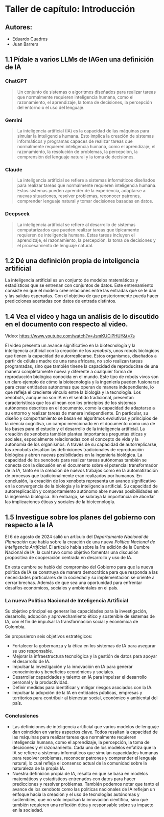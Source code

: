 
# Taller de capítulo: Introducción
## Autores:
- Eduardo Cuadros
- Juan Barrera

## 1.1 Pídale a varios LLMs de IAGen una definición de IA

### ChatGPT

> Un conjunto de sistemas o algoritmos diseñados para realizar tareas que normalmente requieren inteligencia humana, como el razonamiento, el aprendizaje, la toma de decisiones, la percepción del entorno o el uso del lenguaje.

### Gemini

> La inteligencia artificial (IA) es la capacidad de las máquinas para simular la inteligencia humana. Esto implica la creación de sistemas informáticos y programas capaces de realizar tareas que normalmente requieren inteligencia humana, como el aprendizaje, el razonamiento, la resolución de problemas, la percepción, la comprensión del lenguaje natural y la toma de decisiones.

### Claude

> La inteligencia artificial se refiere a sistemas informáticos diseñados para realizar tareas que normalmente requieren inteligencia humana. Estos sistemas pueden aprender de la experiencia, adaptarse a nuevas situaciones, resolver problemas, reconocer patrones, comprender lenguaje natural y tomar decisiones basadas en datos.

### Deepseek

> La inteligencia artificial se refiere al desarrollo de sistemas computarizados que pueden realizar tareas que típicamente requieren de inteligencia humana. Estas tareas incluyen el aprendizaje, el razonamiento, la percepción, la toma de decisiones y el procesamiento de lenguaje natural.

## 1.2 Dé una definición propia de inteligencia artificial

La inteligencia artificial es un conjunto de modelos matemáticos y estadísticos que se entrenan con conjuntos de datos. Este entrenamiento consiste en que el modelo cree relaciones entre las entradas que se le dan y las salidas esperadas. Con el objetivo de que posteriormente pueda hacer predicciones acertadas con datos de entrada distintos. 

## 1.4 Vea el video y haga un análisis de lo discutido en el documento con respecto al video.

Video: https://www.youtube.com/watch?v=JsmKUCiPHUY&t=7s

El video presenta un avance significativo en la biotecnología y la inteligencia artificial con la creación de los _xenobots_, unos robots biológicos que tienen la capacidad de autorreplicarse. Estos organismos, diseñados a partir de células madre de una rana africana, no solo realizan tareas programadas, sino que también tinene la capacidad de reproducirse de una manera completamente nueva y diferente a cualquier forma de reproducción biológica conocida en el mundo. Este tipo de robots vivos son un claro ejemplo de cómo la biotecnología y la ingeniería pueden fusionarse para crear entidades autónomas que operan de manera independiente, lo que refleja el creciente vínculo entre la biología y la tecnología.
Los xenobots, aunque no son IA en el sentido tradicional, presentan características que los alinean con los principios de los sistemas autónomos descritos en el documento, como la capacidad de adaptarse a su entorno y realizar tareas de manera independiente. En particular, su diseño y comportamiento se basan en algoritmos evolutivos y principios de la ciencia cognitiva, un campo mencionado en el documento como una de las bases para el estudio y el desarrollo de la inteligencia artificial.
La creación de xenobots también plantea importantes preguntas éticas y sociales, especialmente relacionadas con el concepto de vida y la autonomía de los organismos. A través de su capacidad de autorreplicarse, los xenobots desafían las definiciones tradicionales de reproducción biológica y abren nuevas posibilidades en la ingeniería biológica. La capacidad de los xenobots para realizar tareas autónomas también se conecta con la discusión en el documento sobre el potencial transformador de la IA, tanto en la creación de nuevos trabajos como en la automatización de procesos que tradicionalmente eran realizados por humanos.
En conclusión, la creación de los xenobots representa un avance significativo en la convergencia de la biología y la inteligencia artificial. Su capacidad de autorreplicación y comportamiento autónomo abre nuevas posibiliidades en la ingeniería biológica. Sin embargo, se subraya la importancia de abordar las implicaciones éticas y sociales de la biotecnología.

## 1.5 Investigue sobre los planes del gobierno con respecto a la IA

El 6 de agosto de 2024 salió un artículo del *Departamento Nacional de Planeación*  que habla sobre la creación de una nueva *Política Nacional de Inteligencia Artificial*. El artículo habla sobre la 1ra edición de la Cumbre Nacional de IA, la cual tuvo como objetivo fomentar una discusión propositiva de cooperación centrada en desarrollo y uso de IA.

En esta cumbre se habló del compromiso del Gobierno para que la nueva política de IA se construya de manera democrática para que responda a las necesidades particulares de la sociedad y su implementación se oriente a cerrar brechas. Además de que sea una oportunidad para enfrentar desafíos económicos, sociales y ambientales en el país.

### La nueva Política Nacional de Inteligencia Artificial

Su objetivo principal es generar las capacidades para la investigación, desarrollo, adopción y aprovechamiento ético y sostenible de sistemas de IA, con el fin de impulsar la transformación social y económica de Colombia.

Se propusieron seis objetivos estratégicos:
- Fortalecer la gobernanza y la ética en los sistemas de IA para asegurar su uso responsable.
- Mejorar la infraestructura tecnológica y la gestión de datos para apoyar el desarrollo de IA.
- Impulsar la investigación y la innovación en IA para generar conocimiento y beneficios económicos y sociales.
- Desarrollar capacidades y talento en IA para impulsar el desarrollo personal y la productividad.
- Definir medidas para identificar y mitigar riesgos asociados con la IA.
- Impulsar la adopción de la IA en entidades públicas, empresas y territorios para contribuir al bienestar social, económico y ambiental del país.

### Conclusiones

- Las definiciones de inteligencia artificial que varios modelos de lenguaje dan coinciden en varios aspectos clave. Todos  resaltan la capacidad de las máquinas para realizar tareas que normalmente requieren inteligencia humana, como el aprendizaje, la percepción, la toma de decisiones y el razonamiento. Cada uno de los modelos enfatiza que la IA se refiere a sistemas informáticos que simulan capacidades humanas para resolver problemas, reconocer patrones y comprender el lenguaje natural, lo cual refleja el consenso actual de la comunidad sobre la naturaleza de la propia IA. 
- Nuestra definición propia de IA, resalta en que se basa en modelos matemáticos y estadísticos entrenados con datos para hacer predicciones y resolver problemas. También podemos notar que tanto el avance de los xenobots como las políticas nacionales de IA reflejan un enfoque hacia la creación y el uso de tecnologías autónomas y sostenibles, que no solo impulsan la innovación científica, sino que también requieren una reflexión ética y responsable sobre su impacto en la sociedad.
